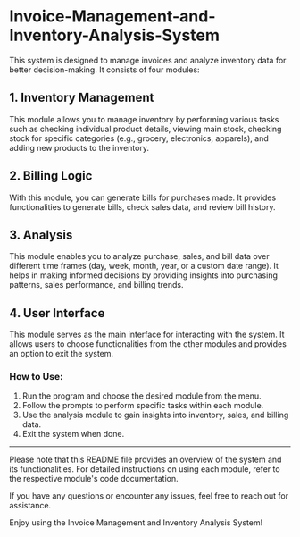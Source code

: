 # Invoice-Management-and-Inventory-Analysis-System
This system is designed to manage invoices and analyze inventory data for better decision-making. It consists of four modules:

## 1. Inventory Management
This module allows you to manage inventory by performing various tasks such as checking individual product details, viewing main stock, checking stock for specific categories (e.g., grocery, electronics, apparels), and adding new products to the inventory.

## 2. Billing Logic
With this module, you can generate bills for purchases made. It provides functionalities to generate bills, check sales data, and review bill history.

## 3. Analysis
This module enables you to analyze purchase, sales, and bill data over different time frames (day, week, month, year, or a custom date range). It helps in making informed decisions by providing insights into purchasing patterns, sales performance, and billing trends.

## 4. User Interface
This module serves as the main interface for interacting with the system. It allows users to choose functionalities from the other modules and provides an option to exit the system.

### How to Use:
1. Run the program and choose the desired module from the menu.
2. Follow the prompts to perform specific tasks within each module.
3. Use the analysis module to gain insights into inventory, sales, and billing data.
4. Exit the system when done.

---

Please note that this README file provides an overview of the system and its functionalities. For detailed instructions on using each module, refer to the respective module's code documentation.

If you have any questions or encounter any issues, feel free to reach out for assistance.

Enjoy using the Invoice Management and Inventory Analysis System!
